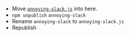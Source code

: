 * Move [`annoying-slack.js`](https://github.com/mrpotatoes/annoying-slack.js) into here.
* `npm unpublish` `annoying-slack`
* Rename `annoying-slack` to `annoying-slack.js`
* Republish
